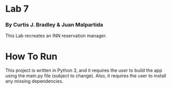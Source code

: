 # Lab 7 
### By Curtis J. Bradley & Juan Malpartida
This Lab recreates an INN reservation manager. 

# How To Run
This project is written in Python 3, and it requires the user to build 
the app using the main.py file (subject to change). Also, it requires
the user to install any missing dependencies.